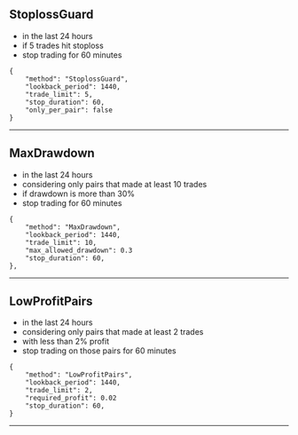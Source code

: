 ## StoplossGuard
- in the last 24 hours
- if 5 trades hit stoploss
- stop trading for 60 minutes
```
{
    "method": "StoplossGuard",
    "lookback_period": 1440,
    "trade_limit": 5,
    "stop_duration": 60,
    "only_per_pair": false
}
```
---
## MaxDrawdown
- in the last 24 hours
- considering only pairs that made at least 10 trades
- if drawdown is more than 30%
- stop trading for 60 minutes
```
{
    "method": "MaxDrawdown",
    "lookback_period": 1440,
    "trade_limit": 10,
    "max_allowed_drawdown": 0.3
    "stop_duration": 60,
},
```
---
## LowProfitPairs
- in the last 24 hours
- considering only pairs that made at least 2 trades
- with less than 2% profit
- stop trading on those pairs for 60 minutes
```
{
    "method": "LowProfitPairs",
    "lookback_period": 1440,
    "trade_limit": 2,
    "required_profit": 0.02
    "stop_duration": 60,
}
```
---
